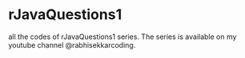# rJavaQuestions1
all the codes of rJavaQuestions1 series. The series is available on my youtube channel @rabhisekkarcoding.
